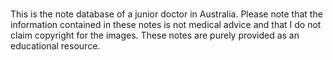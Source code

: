 #
This is the note database of a junior doctor in Australia. Please note that the information contained in these notes is not medical advice and that I do not claim copyright for the images. These notes are purely provided as an educational resource.